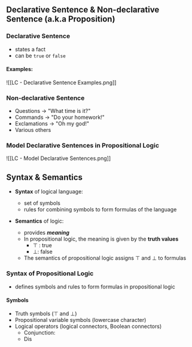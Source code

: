 ## Declarative Sentence & Non-declarative Sentence (a.k.a Proposition)
### Declarative Sentence
- states a fact
- can be `true` or `false`
#### Examples:
![[LC - Declarative Sentence Examples.png]]

### Non-declarative Sentence
- Questions -> "What time is it?"
- Commands -> "Do your homework!"
- Exclamations -> "Oh my god!"
- Various others

### Model Declarative Sentences in Propositional Logic
![[LC - Model Declarative Sentences.png]]

## Syntax & Semantics
- **Syntax** of logical language: 
	- set of symbols
	- rules for combining symbols
	to form formulas of the language

- **Semantics** of logic:
	- provides ***meaning***
	- In propositional logic, the meaning is given by the **truth values**
		- $\top$ : true
		- $\bot$: false
	- The semantics of propositional logic assigns $\top$ and $\bot$ to formulas

### Syntax of Propositional Logic
- defines symbols and rules to form formulas in propositional logic
#### Symbols
- Truth symbols ($\top$ and $\bot$)
- Propositional variable symbols (lowercase character)
- Logical operators (logical connectors, Boolean connectors)
	- Conjunction:
	- Dis